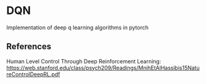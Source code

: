 # DQN
Implementation of deep q learning algorithms in pytorch

## References
Human Level Control Through Deep Reinforcement Learning: https://web.stanford.edu/class/psych209/Readings/MnihEtAlHassibis15NatureControlDeepRL.pdf
